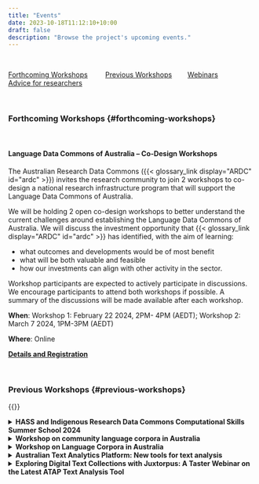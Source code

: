 ```yaml
---
title: "Events"
date: 2023-10-18T11:12:10+10:00
draft: false
description: "Browse the project's upcoming events."
---
```


<br>

[Forthcoming Workshops](#forthcoming-workshops) &emsp;&emsp;
[Previous Workshops](#previous-workshops)&emsp;&emsp;
[Webinars](#webinars) &emsp;&emsp;
[Advice for researchers](#advice) &emsp;&emsp;

<br>

### Forthcoming Workshops {#forthcoming-workshops}

<br>

#### Language Data Commons of Australia – Co-Design Workshops

The Australian Research Data Commons ({{< glossary_link display="ARDC" id="ardc" >}}) invites the research community to join 2 workshops to co-design a national research infrastructure program that will support the Language Data Commons of Australia.

We will be holding 2 open co-design workshops to better understand the current challenges around establishing the Language Data Commons of Australia. We will discuss the investment opportunity that {{< glossary_link display="ARDC" id="ardc" >}} has identified, with the aim of learning:

- what outcomes and developments would be of most benefit
- what will be both valuable and feasible
- how our investments can align with other activity in the sector.

Workshop participants are expected to actively participate in discussions. We encourage participants to attend both workshops if possible. A summary of the discussions will be made available after each workshop.

**When**: Workshop 1: February 22 2024, 2PM- 4PM (AEDT); Workshop 2: March 7 2024, 1PM-3PM (AEDT)

**Where**: Online

**[Details and Registration](https://www.eventbrite.com.au/e/language-data-commons-of-australia-co-design-workshops-tickets-802153060397)**

<br>

### Previous Workshops {#previous-workshops}

{{<raw>}}

<details>
    <summary>
        <b>HASS and Indigenous Research Data Commons Computational Skills Summer School 2024</b>
    </summary>
    <p>
    The 2024 {{< glossary_link display="HASS" id="hass" >}} and Indigenous RDC Computational Skills Summer School aimed to empower participants with practical knowledge, build digital skills, and help inspire new research outcomes within these research communities.</p>

    <p>Participation wass aimed at researchers in the humanities, arts, social sciences and Indigenous fields of study. Themed streams explored geosocial and geospatial data applications in humanities, arts, social sciences, and Indigenous research, using {{< glossary_link display="ARDC" id="ardc" >}} tools and services. Participants gained experience through seminars and workshops and were guided through hands-on use of free tools and platforms provided by the {{< glossary_link display="ARDC" id="ardc" >}} and its partners.</p>

    <p>For the {{< glossary_link display="ARDC" id="ardc" >}} Summer School, {{< glossary_link display="IDN" id="idn" >}} and LDaCA led a stream on the governance, management and usage of data, especially Indigenous data.</p>
    <ul>
    <li>A series of seminars will focus on sustainability, storage, usability and description of data.</li>
    <li>A case study will highlight how data is being managed for long-term access.</li>
    <li>A hands-on session will use Python code notebooks to analyse data.</li>

</ul>
<p>The case study and hands-on session will focus on geospatial aspects of data. Prior coding knowledge is not required for the hands-on session.</p>

<p><b><a href="https://ardc.edu.au/event/hass-and-indigenous-rdc-summer-school-2024/" target="_blank">More information</a></b></p>

</details>

<details>
    <summary>
        <b>Workshop on community language corpora in Australia</b>
    </summary>
    <p>
    Australia is a highly multilingual and multicultural society, with more than 490 languages coming from around 300 ancestries and cultural traditions (ABS, 2021, 2022). For decades, the language and cultural maintenance of various immigrant groups have been under investigation by many scholars, not only in linguistics but also in history, sociology, anthropology, and other disciplines. This work has amassed a large body of data reflecting the languages of these communities, providing information about how Australia’s immigration history has contributed to the country today.</p>

    <p>The purpose of this workshop is to bring together scholars working with language corpora from across different disciplines. The workshop is being run as part of the Language Data Commons of Australia (LDaCA), which is working to build national research infrastructure for the Humanities and Social Sciences, facilitating sustainable access to and controlled use of digital language corpora for linguists, scholars across the Humanities and Social Sciences, and non-academics.</p>

    <p>The workshop will consist of presentations on language data collected from Australian immigrant communities for different research purposes, and will close with a panel discussion on needs and challenges around managing and archiving community language data in a way that is ethical, legal and culturally sensitive, and how LDaCA can help support that.</p>

    <p><b>When</b>: 9-10 November 2023</p>

    <p><b>Organisers</b>: <a href="mailto:li.nguyen@anu.edu.au">Li Nguyen</a> & Catherine Travis</p>

    <p><b>Program</b> (<a href="Workshop_CommunityLanguages_2023-program&abstracts.pdf">pdf</a> with abstracts)</p>

</details>

<details>
    <summary>
        <b>Workshop on Language Corpora in Australia</b>
    </summary>
    <p>
    Over decades of work in Australia, significant collections of language data have been amassed, including of varieties of Australian English, Australian migrant languages, Australian Indigenous languages, sign languages and others. These collections represent a trove of knowledge not only of language in Australia, but also of Australia’s social and cultural history. And yet, not all are well known and many lack published descriptions. The purpose of this workshop is to provide an opportunity to share information about existing language corpora in Australia, with a view to producing a special issue of the _Australian Journal of Linguistics_ that introduces a selection of these corpora, explores how they can contribute to our understanding of language, society, and history in Australia, and considers avenues that such corpora open up for future research.</p>

    <p><b>When</b>: Monday July 3 2023</p>

    <p><b>Length</b>: Full day</p>

    <p><b>Organisers</b>: Catherine Travis & Li Nguyen</p>

    <p><b>Program</b> (<a href="Workshop_LanguageCorporaInAus_2023.pdf">pdf</a> with abstracts)</p>

</details>

<details>
    <summary>
        <b>Australian Text Analytics Platform: New tools for text analysis</b>
    </summary>
    <p>
    The main means of delivery for {{< glossary_link display="ATAP" id="atap" >}} is {{< glossary_link display="Jupyter notebooks" id="jupyter-notebook" >}} and this half-day workshop began with a brief introduction to notebooks for participants not already familiar with the technology. The main body of the workshop introduced two tools made available by {{< glossary_link display="ATAP" id="atap" >}}, and the session ended with a short summary of other tools being developed in recent work.</p>

    <p><b>When</b>: Monday June 19 2023</p>

    <p><b>Length</b>: 3 hours</p>

    <p><b>Facilitators</b>: Simon Musgrave, Sam Hames, Ben Foley, Chao Sun</p>

    <p><b>More Information</b>This workshop was a satellite event of the 7th Conference of the International Society for the Linguistics of English (ISLE7) - see the <a href="https://languages-cultures.uq.edu.au/isle7" target="_blank">conference website</a> for further details.</p>

</details>

<details>
    <summary>
        <b>Exploring Digital Text Collections with Juxtorpus: A Taster Webinar on the Latest ATAP Text Analysis Tool</b>
    </summary>
    <p>
    Join us for a hybrid taster webinar on the latest addition to the suite of {{< glossary_link display="ATAP" id="atap" >}} text analysis tools - Juxtorpus. Developed to provide a unified framework for managing and exploring text contents and metadata, Juxtorpus offers a Corpus package that enables flexible building, exploration, and slicing of your corpus while maintaining its shape, and a Jux package that allows for easy comparison and highlighting of differences between any two corpora with tools and visualisations that come off-the-shelf. During the webinar, we'll also show you how to use other {{< glossary_link display="ATAP" id="atap" >}} tools in combination with the Corpus to create a reusable workflow that will boost your analysis capabilities.</p>

  <p>This 1.5-hour webinar will come with minimal hands-on opportunities, and we invite anyone interested in learning how to handle and analyse their digital text collections to join us. No programming knowledge or skills are required.</p>

    <p><b>When</b>: Thursday May 25 2023</p>

    <p><b>Length</b>: 90 minutes</p>

    <p><b>Facilitators</b>: Chao Sun</p>

    </details>

<details>
    <summary>
        <b>Jefferson Transcript Search Tool</b>
    </summary>
    <p>
    The Search Tool project uses programming to explore how to easily search and manipulate transcripts without the need to 'clean' the transcript. A browser-based tool has been developed, designed to be used by researchers unfamiliar with programming. (<a href="WorkshopAnsell.pdf">flier</a>)</p>
    <p>The workshop was presented by Evelyn Ansell and is an outcome of her Career Development placement with Australia's Academic and Research Network <a href="https://www.aarnet.edu.au/" target="_blank">AARNET</a>. The {{< glossary_link display="Jupyter Notebook" id="jupyter-notebook" >}} tool and this workshop have been developed during that placement.</p>

    <p><b>When</b>: Friday March 17 2023</p>

    <p><b>Length</b>: 90 minutes</p>

    <p><b>Facilitators</b>: Evelyn Ansell</p>

    </details>

<details>
    <summary>
        <b>A hands-on guide to Semantic Tagger for your text data analysis</b>
    </summary>
    <p>
    The Australian Text Analytics Platform ({{< glossary_link display="ATAP" id="atap" >}}) project is a project that aims to provide researchers with the tools and training for analysing, processing, and exploring text. As part of this project, we have adapted with permission, a Semantic Tagger, developed by the University Centre for Computer Corpus Research on Language (<a href="https://ucrel.lancs.ac.uk/" target="_blank">UCREL</a>) at Lancaster University. This tool uses the Python Multilingual UCREL Semantic Analysis System <a href="https://pypi.org/project/pymusas/" target="_blank">PyMUSAS</a>) to tag your text data so that you can extract token level semantic tags from your text. In addition to the USAS tags, this tool can also recognize Multi Word Expressions (MWE), i.e., expressions formed by two or more words that behave like a unit such as 'South Australia', and identifies lemmas and Part-of-Speech (POS) tags in the text. For example, in the sentence ‘President Joe Biden attended two meetings today’, the tool will tag each token with its semantic tag like this -> ‘President Joe Biden’: MWE of [Personal names], ‘attended’: [Participating], ‘two’: [Number], ‘meetings’: [Participating] and ‘today’: [Time: Present; simultaneous]. This tool is available in both English and multi-lingual (Chinese, Italian and Spanish) versions and supports saving the results locally for further analysis, enabling you to gain meaningful insights into your research questions.</p>
    
    <p><b>When</b>: Wednesday March 22 2023</p>

    <p><b>Length</b>: 90 minutes</p>

    <p><b>Facilitators</b>: Sony Jufri</p>

    </details>

<details>
    <summary>
        <b>Australian Text Analytics Platform tools: Discursis, Juxtorpus, Quotation tool and Semantic tagger</b>
    </summary>
    <p>
    This workshop was part of the USyd Digital Humanities Day 2023.</p>
    <p>The workshop demonstrated and taught several recently or soon-to-be-released tools from the {{< glossary_link display="ATAP" id="atap" >}} text analytic tool collection. These tools include Discursis for analysing human conversational texts, Juxtorpus for advanced corpus slicing and comparison, Semantic Tagger for semantically tagging every word in your text collections, and Quotation Tool for NLP algorithm-based quotation extraction, analysis, and visualisation.</p>
    
    <p><b>When</b>: Tuesday March 14 2023</p>

    <p><b>Length</b>: 3 hours</p>

    <p><b>Facilitators</b>: Staff of the <a href="https://www.sydney.edu.au/research/facilities/sydney-informatics-hub.html" target="_blank">Sydney Informatics Hub</a></p>

    </details>

<details>
    <summary>
        <b>HASS Research Data Commons and IRC Computational Skills Summer School</b>
    </summary>
    <p>
    The Australian Research Data Commons (<a href="https://www.ardc.edu.au" target="_blank">ARDC</a>) through the {{< glossary_link display="HASS" id="hass" >}} Research Data Commons and Indigenous Research Capability ({{< glossary_link display="HASS" id="hass" >}} RDC and IRC Program) offered a Computational Skills Summer School in Sydney, February 7 and 8, 2023.</p>
    <p>The Summer School featured skills development workshops to help researchers use the research infrastructure that is being created in the {{< glossary_link display="HASS" id="hass" >}} RDC and IRC Program.</p>
    <p>The projects from the {{< glossary_link display="HASS" id="hass" >}} RDC and IRC Program presented workshops on using the tools and platforms.</p>
    <p><a href="https://ardc.edu.au/wp-content/uploads/2023/02/hass-computational-skills-summer-school-agenda_-7-8-feb.pdf" target="_blank">Program</a></p>
    </details>

<details>
    <summary>
        <b>Pre-conference workshop (before the 2022 Conference of the Australian Linguistic Society)</b>
    </summary>
    <p>
    LDaCA and {{< glossary_link display="ATAP" id="atap" >}} presented a day of workshop activities to give ALS conference delegates the opportunity to learn more about the work of the two projects. The day included:</p>
    <ul>
    <li>an overview of the projects and the work to date</li>
    <li>reports on specific sub-projects</li>
    <li>introductory workshops on the tools and resources being developed</li>
    <li>a workshop on using Discursis, a tool for tracking topics in interactive use of language</li>
    <li>the opportunity to influence future work by exploring and providing feedback on the data interface which we are building.</li>
    </ul>
    <p><a href="ALS2022-program.pdf">Program</a></p>
    </details>

<details>
    <summary>
        <b>Geolocating Australian Historical Resources</b>
    </summary>
    <p>
    This workshop was part of the Australian Society of Archivists 2022 Conference</p>
        
    <p><b>When</b>: October 2 2022</p>

    <p><b>Length</b>: 3 hours</p>

    <p><b>Facilitators</b>: Michael Niemann, Fiannuala Morgan (ANU), Simon Musgrave</p>

    </details>

<details>
    <summary>
        <b>Learn how to collect and analyse comments on YouTube videos using the open-source tools Youte and Discursis</b>
    </summary>
            
    <p><b>When</b>: September 21 2022</p>

    <p><b>Length</b>: 3 hours</p>

    <p><b>Facilitators</b>: Boyd Nguyen ({{< glossary_link display="ADO" id="ado" >}}), Sam Hames ({{< glossary_link display="ATAP" id="atap" >}})</p>

    </details>

<details>
    <summary>
        <b>Finding quotes and speakers in text using the ATAP quotation tools</b>
    </summary>
            
    <p><b>When</b>: September 8 2022</p>

    <p><b>Length</b>: 1 hour</p>

    <p><b>Facilitators</b>: Sony Jufri</p>

    </details>

<details>
    <summary>
        <b>Advance care planning for your research data</b>
    </summary>
            
    <p><b>When</b>: September 8 2022</p>

    <p><b>Event</b>: FAVeR Showcasing Approaches to Digital Humanities for Researchers</p>

    <p><b>Length</b>: 1 hour</p>

    <p><b>Facilitators</b>: Sam Hames, Ben Foley</p>

---

<br>

<p><b>When</b>: June 21 2022</p>

    <p><b>Event</b>: <a href="https://sicss.io/2022/sydney/" target="_blank">SICSS-Sydney</a></p>

    <p><b>Length</b>: 1 hour</p>

    <p><b>Facilitators</b>: Sam Hames, Ben Foley</p>
    </details>

<details>
    <summary>
        <b>Computational Thinking in the Humanities</b>
    </summary>

    <p>The workshop Computational Thinking in the Humanities was a 3-hour online workshop featuring two plenary talks, lightning presentations, as well as a panel discussion. The workshop was co-organized by the <a href="https://www.atap.edu.au/" target="_blank">Australian Text Analytics Platform</a>, <a href="https://www.kielipankki.fi/organization/fin-clariah/" target="_blank">FIN-CLARIAH</a> and its UEF representatives, and the <a href="https://www.digitalobservatory.net.au/" target="_blank">Australian Digital Observatory</a>.</p>

    <p><b>When</b>: September 1 2022</p>

    <p><b>Length</b>: 3 hours</p>

    <p><a href="https://ladal.edu.au/compthink.html" target="_blank">Further details</a></p>

    </details>

<details>
    <summary>
        <b>Network analysis and Topic Modeling on Twitter data using R</b>
    </summary>

    <p><b>Event</b>: Joint event {{< glossary_link display="ADO" id="ado" >}} and {{< glossary_link display="ATAP" id="atap" >}}</a></p>

    <p><b>When</b>: May 18 2022</p>

    <p><b>Length</b>: 3 hours</p>

    <p><b>Facilitators</b>: Alice Miller ({{< glossary_link display="ADO" id="ado" >}}), Simon Musgrave ({{< glossary_link display="ATAP" id="atap" >}})</p>

    </details>

<details>
    <summary>
        <b>Monotreme Mania! Comparative text analytics on Twitter data</b>
    </summary>

    <p><b>Event</b>: Joint event {{< glossary_link display="ADO" id="ado" >}} and {{< glossary_link display="ATAP" id="atap" >}}</a></p>

    <p><b>When</b>: March 16 2022</p>

    <p><b>Length</b>: 3 hours</p>

    <p><b>Facilitators</b>: Sam Hames, Simon Musgrave</p>

    </details>

<details>
    <summary>
        <b>An introduction to Jupyter notebooks for text analysis: Virtual workshop for absolute beginners</b>
    </summary>
            
    <p><b>When</b>: November 22 2023</p>

    <p><b>Event</b>: <a href="https://resbaz.github.io/resbaz2023qld/" target="_blank">Research Bazaar QLD 2023</a></p>

    <p><b>Length</b>: 2 hours</p>

    <p><b>Facilitators</b>: Sara King, Simon Musgrave</p>

---

    <p><b>When</b>: August 24 2022</p>

    <p><b>Event</b>: FAVeR Showcasing Approaches to Digital Humanities for Researchers</p>

    <p><b>Length</b>: 2 hours</p>

    <p><b>Facilitators</b>: Sara King, Simon Musgrave</p>

---

    <p><b>When</b>: July 27 2022</p>

    <p><b>Event</b>: Workshop for Sydney Corpus Lab</a></p>

    <p><b>Length</b>: 3 hours</p>

    <p><b>Facilitators</b>: Sara King, Simon Musgrave</p>

---

    <p><b>When</b>: November 24 2021</p>

    <p><b>Event</b>: Digital Humanities Australasia 2021 Conference</p>

    <p><b>Length</b>: 3 hours</p>

    <p><b>Facilitators</b>: Sara King, Simon Musgrave</p>

{{</raw>}}

<br>

If your university or organisation would like to host a workshop, please [contact us](mailto:ldaca@uq.edu.au).

<br>

### Webinars {#webinars}

Our webinar series is a joint initiative with the Language Technology and Data Analysis Laboratory ([LADAL](https://slcladal.github.io/index.html)), (School of Languages and Cultures, The University of Queensland).

{{<raw>}}

<details>
<summary><b>October 3 2022 - Paweł Kamocki: European Union Data Protection initiatives and their consequences for research</b></summary>
<p>The European Union, with its large population and GDP, is a leading force in regulatory globalisation. This webinar will discuss recent developments in legal frameworks affecting research data in Europe. Apart from the General Data Protection Regulation which, since its entry into application in 2018, has become an international standard of personal data protection, the recent introduction of statutory {{< glossary_link display="copyright" id="copyright" >}} exceptions for Text and Data Mining will also be discussed. Moreover, the webinar will also include a presentation of the most recent changes in EU law, such as the Data Governance Act and the Artificial Intelligence Act, which are expected to enter into application in the coming years.</p>

<p><b>Paweł Kamocki</b> is a legal expert in Leibniz-Institut für Deutsche Sprache, Mannheim. He studied linguistics and law, and in 2017 obtained his doctorate in law from the universities of Paris and Münster for a thesis on legal aspects of data-intensive university research, with a focus on Knowledge Commons. He worked as a research and teaching assistant at the Paris Descartes university (now: Université de Paris), then also in the private sector. He is certified to work as an attorney in France. An active member of the <a href="https://www.clarin.eu/" target="_blank">CLARIN</a> community since 2012, he currently chairs the CLARIN Legal and Ethical Issues Committee. He also worked with other projects and initiatives in the field of research data policy (RDA, EUDAT) and co-created several LegalTech tools for researchers. One of his main research interests are legal issues in Machine Translation.</p>
</details>

<details>
<summary><b>August 1 2022 - Václav Cvrček: The Czech national Corpus</b></summary>
<p><b><a href="https://ucnk.ff.cuni.cz/en/institute/people/vaclav-cvrcek-2/" target="_blank">Václav Cvrček</a></b> is a linguist who deals with the description of the Czech language, especially with the use of large electronic corpora and quantitative methods. In 2013-2016 he worked as the director of the <a href="https://ucnk.ff.cuni.cz/en/" target="_blank">Czech National Corpus</a> project, since 2016 he has been the deputy director. Recently, he has been focusing on research on textual variability and corpus-based discourse analysis with a focus on online media.</p>

</details>

<details>
<summary><b>June 6 2022 - Barbara McGillivray: The <i>Journal of Open Humanities Data</i></b></summary>
<p><b>Barbara McGillivray</b> is a Turing Research Fellow at <a href="https://www.turing.ac.uk/" target="_blank">The Alan Turing Institute</a>, and Editor in Chief of the <a href="https://openhumanitiesdata.metajnl.com/" target="_blank">Journal of Open Humanities Data</a>. Since September 2021 she is also a lecturer in Digital Humanities and Cultural Computation at the <a href="https://www.kcl.ac.uk/ddh" target="_blank">Department of Digital Humanities of King's College London</a>. Before joining the Turing, she was language technologist in the Dictionary division of Oxford University Press and data scientist in the Open Research Group of Springer Nature. Her research at the Turing is on how words change meaning over time and how to model this change in computational ways. She works on machine-learning models for the change in meaning of words in historical times (Ancient Greek, Latin, eighteen-century English) and in contemporary texts (Twitter, web archives, emoji). Her interdisciplinary contribution covers Data Science, Natural Language Processing, Historical Linguistics and other humanistic fields, to push the boundaries of what academic disciplines separately have achieved so far on this topic.</p>

</details>

<details>
<summary><b>4 April 2022 - Keoni Mahelona: A practical approach to Indigenous data sovereignty</b></summary>
<p><b>Keoni Mahelona</b> is the Chief Technical Officer of <a href="https://tehiku.nz/" target="_blank">Te Hiku Media</a> where he is a part of the team developing the Kaitiakitanga Licence. This licence seeks to balance the importance of publicly accessible data with the reality that Indigenous Peoples may not have access to the resources that enable them to benefit from public data. By simply opening access to data and knowledge, Indigenous Peoples could be further colonised and taken advantage of in a digital, modern world. Therefore Keoni is committed to devising {{< glossary_link display="data governance" id="data-governance" >}} regimes which enable Indigenous Peoples to reclaim and maintain sovereignty over Indigenous data.</p>

</details>

{{</raw>}}

<br>

### Advice for researchers {#advice}

LDaCA has previously run regular online office hours, jointly hosted with the Australian Digital Observatory ({{< glossary_link display="ADO" id="ado" >}}). This activity will not continue in 2024, but LDaCA and {{< glossary_link display="ADO" id="ado" >}} are developing an alternative model to help Australian researchers working with linguistics, text analytics, digital and computational methods, social media and web archives.

In the meantime, you are welcome to contact us by email at [ldaca@uq.edu.au](mailto:ldaca@uq.edu.au) with your technical questions, research problems and rough ideas to get advice and feedback from the combined expertise of our {{< glossary_link display="ARDC" id="ardc" >}} research infrastructure projects. No question is too small, and even if we don’t know the answer we are likely to be able to point you to someone who does.

<br>
